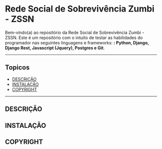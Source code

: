 # Rede Social de Sobrevivência Zumbi - ZSSN

Bem-vindo(a) ao repositório da Rede Social de Sobrevivência Zumbi - ZSSN. Este é um repositório com o intuito de testar as habilidades do programador nas seguintes linguagens e frameworks: **: Python, Django, Django
Rest, Javascript (Jquery), Postgres e Git**.

---
## Topicos

* [DESCRIÇÃO](#descricao)
* [INSTALAÇÃO](#instalacao)
* [COPYRIGHT](#copyright)

---

## DESCRIÇÃO
## INSTALAÇÃO
## COPYRIGHT